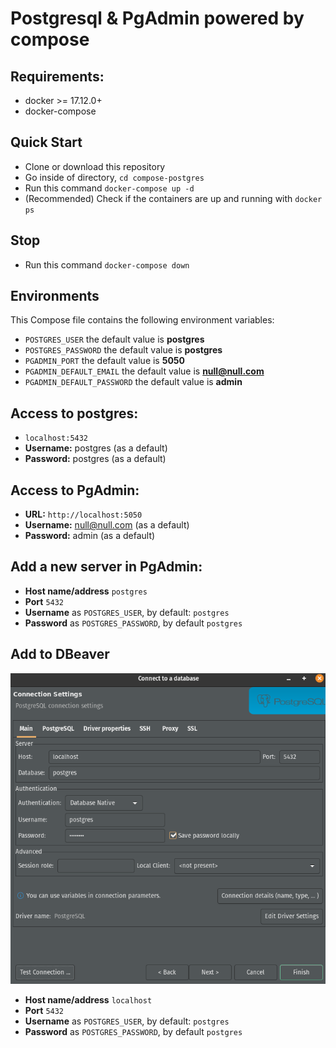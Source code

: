 # Postgresql & PgAdmin powered by compose


## Requirements:
* docker >= 17.12.0+  
* docker-compose


## Quick Start
* Clone or download this repository
* Go inside of directory,  `cd compose-postgres`
* Run this command `docker-compose up -d`
* (Recommended) Check if the containers are up and running with `docker ps`

## Stop 
* Run this command `docker-compose down`  

## Environments
This Compose file contains the following environment variables:

* `POSTGRES_USER` the default value is **postgres**
* `POSTGRES_PASSWORD` the default value is **postgres**
* `PGADMIN_PORT` the default value is **5050**
* `PGADMIN_DEFAULT_EMAIL` the default value is **null@null.com**
* `PGADMIN_DEFAULT_PASSWORD` the default value is **admin**

## Access to postgres: 
* `localhost:5432`
* **Username:** postgres (as a default)
* **Password:** postgres (as a default)

## Access to PgAdmin: 
* **URL:** `http://localhost:5050`
* **Username:** null@null.com (as a default)
* **Password:** admin (as a default)

## Add a new server in PgAdmin:
* **Host name/address** `postgres`
* **Port** `5432`
* **Username** as `POSTGRES_USER`, by default: `postgres`
* **Password** as `POSTGRES_PASSWORD`, by default `postgres`

## Add to DBeaver

![](dbeaver.png)

* **Host name/address** `localhost`
* **Port** `5432`
* **Username** as `POSTGRES_USER`, by default: `postgres`
* **Password** as `POSTGRES_PASSWORD`, by default `postgres`
